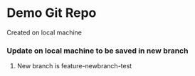 # Demo Git Repo

Created on local machine

### Update on local machine to be saved in new branch

1. New branch is feature-newbranch-test